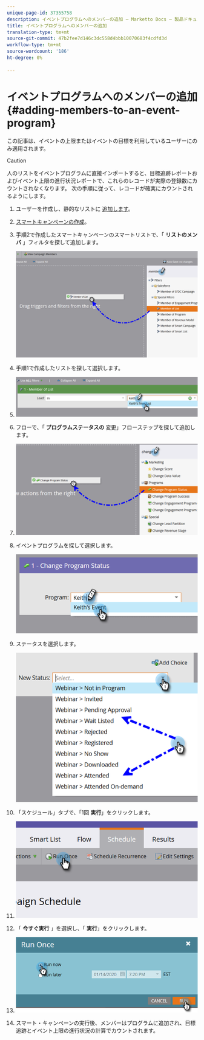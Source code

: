 ```yaml
---
unique-page-id: 37355758
description: イベントプログラムへのメンバーの追加 — Marketto Docs — 製品ドキュメント
title: イベントプログラムへのメンバーの追加
translation-type: tm+mt
source-git-commit: 47b2fee7d146c3dc558d4bbb10070683f4cdfd3d
workflow-type: tm+mt
source-wordcount: '186'
ht-degree: 0%

---
```



# イベントプログラムへのメンバーの追加 {#adding-members-to-an-event-program}

この記事は、イベントの上限またはイベントの目標を利用しているユーザーにのみ適用されます。

>[!CAUTION]
>
>人のリストをイベントプログラムに直接インポートすると、目標追跡レポートおよびイベント上限の進行状況レポートで、これらのレコードが実際の登録数にカウントされなくなります。 次の手順に従って、レコードが確実にカウントされるようにします。

1. ユーザーを作成し、静的なリストに [追加します](http://docs.marketo.com/x/ecKt)。
1. [スマートキャンペーンの作成](http://docs.marketo.com/x/M4AR)。
1. 手順2で作成したスマートキャンペーンのスマートリストで、「 **リストのメンバ** 」フィルタを探して追加します。

   ![](assets/three.png)

1. 手順1で作成したリストを探して選択します。
1. ![](assets/four.png)

1. フローで、「 **プログラムステータスの** 変更」フローステップを探して追加します。
1. ![](assets/five.png)

1. イベントプログラムを探して選択します。

   ![](assets/six.png)

1. ステータスを選択します。

   ![](assets/seven.png)

1. 「スケジュール」タブで、「1回 **実行**」をクリックします。
1. ![](assets/eight.png)

1. 「 **今すぐ実行** 」を選択し、「 **実行**」をクリックします。
1. ![](assets/nine.png)

1. スマート・キャンペーンの実行後、メンバーはプログラムに追加され、目標追跡とイベント上限の進行状況の計算でカウントされます。

